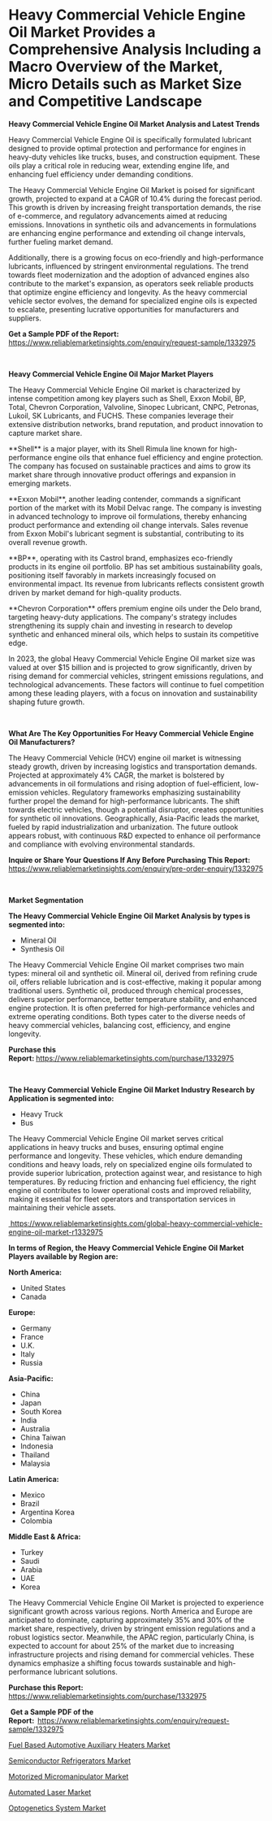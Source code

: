 <p><h1>Heavy Commercial Vehicle Engine Oil Market Provides a Comprehensive Analysis Including a Macro Overview of the Market, Micro Details such as Market Size and Competitive Landscape</h1></p><p><strong>Heavy Commercial Vehicle Engine Oil Market Analysis and Latest Trends</strong></p>
<p><p>Heavy Commercial Vehicle Engine Oil is specifically formulated lubricant designed to provide optimal protection and performance for engines in heavy-duty vehicles like trucks, buses, and construction equipment. These oils play a critical role in reducing wear, extending engine life, and enhancing fuel efficiency under demanding conditions.</p><p>The Heavy Commercial Vehicle Engine Oil Market is poised for significant growth, projected to expand at a CAGR of 10.4% during the forecast period. This growth is driven by increasing freight transportation demands, the rise of e-commerce, and regulatory advancements aimed at reducing emissions. Innovations in synthetic oils and advancements in formulations are enhancing engine performance and extending oil change intervals, further fueling market demand. </p><p>Additionally, there is a growing focus on eco-friendly and high-performance lubricants, influenced by stringent environmental regulations. The trend towards fleet modernization and the adoption of advanced engines also contribute to the market's expansion, as operators seek reliable products that optimize engine efficiency and longevity. As the heavy commercial vehicle sector evolves, the demand for specialized engine oils is expected to escalate, presenting lucrative opportunities for manufacturers and suppliers.</p></p>
<p><strong>Get a Sample PDF of the Report:&nbsp;</strong> <a href="https://www.reliablemarketinsights.com/enquiry/request-sample/1332975?utm_campaign=2240&utm_medium=2&utm_source=Github&utm_content=ia&utm_term=24032025&utm_id=heavy-commercial-vehicle-engine-oil">https://www.reliablemarketinsights.com/enquiry/request-sample/1332975</a></p>
<p>&nbsp;</p>
<p><strong>Heavy Commercial Vehicle Engine Oil Major Market Players</strong></p>
<p><p>The Heavy Commercial Vehicle Engine Oil market is characterized by intense competition among key players such as Shell, Exxon Mobil, BP, Total, Chevron Corporation, Valvoline, Sinopec Lubricant, CNPC, Petronas, Lukoil, SK Lubricants, and FUCHS. These companies leverage their extensive distribution networks, brand reputation, and product innovation to capture market share.</p><p>**Shell** is a major player, with its Shell Rimula line known for high-performance engine oils that enhance fuel efficiency and engine protection. The company has focused on sustainable practices and aims to grow its market share through innovative product offerings and expansion in emerging markets.</p><p>**Exxon Mobil**, another leading contender, commands a significant portion of the market with its Mobil Delvac range. The company is investing in advanced technology to improve oil formulations, thereby enhancing product performance and extending oil change intervals. Sales revenue from Exxon Mobil's lubricant segment is substantial, contributing to its overall revenue growth.</p><p>**BP**, operating with its Castrol brand, emphasizes eco-friendly products in its engine oil portfolio. BP has set ambitious sustainability goals, positioning itself favorably in markets increasingly focused on environmental impact. Its revenue from lubricants reflects consistent growth driven by market demand for high-quality products.</p><p>**Chevron Corporation** offers premium engine oils under the Delo brand, targeting heavy-duty applications. The company's strategy includes strengthening its supply chain and investing in research to develop synthetic and enhanced mineral oils, which helps to sustain its competitive edge.</p><p>In 2023, the global Heavy Commercial Vehicle Engine Oil market size was valued at over $15 billion and is projected to grow significantly, driven by rising demand for commercial vehicles, stringent emissions regulations, and technological advancements. These factors will continue to fuel competition among these leading players, with a focus on innovation and sustainability shaping future growth.</p></p>
<p>&nbsp;</p>
<p><strong>What Are The Key Opportunities For Heavy Commercial Vehicle Engine Oil Manufacturers?</strong></p>
<p><p>The Heavy Commercial Vehicle (HCV) engine oil market is witnessing steady growth, driven by increasing logistics and transportation demands. Projected at approximately 4% CAGR, the market is bolstered by advancements in oil formulations and rising adoption of fuel-efficient, low-emission vehicles. Regulatory frameworks emphasizing sustainability further propel the demand for high-performance lubricants. The shift towards electric vehicles, though a potential disruptor, creates opportunities for synthetic oil innovations. Geographically, Asia-Pacific leads the market, fueled by rapid industrialization and urbanization. The future outlook appears robust, with continuous R&D expected to enhance oil performance and compliance with evolving environmental standards.</p></p>
<p><strong>Inquire or Share Your Questions If Any Before Purchasing This Report:</strong> <a href="https://www.reliablemarketinsights.com/enquiry/pre-order-enquiry/1332975?utm_campaign=2240&utm_medium=2&utm_source=Github&utm_content=ia&utm_term=24032025&utm_id=heavy-commercial-vehicle-engine-oil">https://www.reliablemarketinsights.com/enquiry/pre-order-enquiry/1332975</a></p>
<p>&nbsp;</p>
<p><strong>Market Segmentation</strong></p>
<p><strong>The Heavy Commercial Vehicle Engine Oil Market Analysis by types is segmented into:</strong></p>
<p><ul><li>Mineral Oil</li><li>Synthesis Oil</li></ul></p>
<p><p>The Heavy Commercial Vehicle Engine Oil market comprises two main types: mineral oil and synthetic oil. Mineral oil, derived from refining crude oil, offers reliable lubrication and is cost-effective, making it popular among traditional users. Synthetic oil, produced through chemical processes, delivers superior performance, better temperature stability, and enhanced engine protection. It is often preferred for high-performance vehicles and extreme operating conditions. Both types cater to the diverse needs of heavy commercial vehicles, balancing cost, efficiency, and engine longevity.</p></p>
<p><strong>Purchase this Report:&nbsp;</strong><a href="https://www.reliablemarketinsights.com/purchase/1332975?utm_campaign=2240&utm_medium=2&utm_source=Github&utm_content=ia&utm_term=24032025&utm_id=heavy-commercial-vehicle-engine-oil">https://www.reliablemarketinsights.com/purchase/1332975</a></p>
<p>&nbsp;</p>
<p><strong>The Heavy Commercial Vehicle Engine Oil Market Industry Research by Application is segmented into:</strong></p>
<p><ul><li>Heavy Truck</li><li>Bus</li></ul></p>
<p><p>The Heavy Commercial Vehicle Engine Oil market serves critical applications in heavy trucks and buses, ensuring optimal engine performance and longevity. These vehicles, which endure demanding conditions and heavy loads, rely on specialized engine oils formulated to provide superior lubrication, protection against wear, and resistance to high temperatures. By reducing friction and enhancing fuel efficiency, the right engine oil contributes to lower operational costs and improved reliability, making it essential for fleet operators and transportation services in maintaining their vehicle assets.</p></p>
<p><a href="https://www.reliablemarketinsights.com/global-heavy-commercial-vehicle-engine-oil-market-r1332975?utm_campaign=2240&utm_medium=2&utm_source=Github&utm_content=ia&utm_term=24032025&utm_id=heavy-commercial-vehicle-engine-oil">&nbsp;https://www.reliablemarketinsights.com/global-heavy-commercial-vehicle-engine-oil-market-r1332975</a></p>
<p><strong>In terms of Region, the Heavy Commercial Vehicle Engine Oil Market Players available by Region are:</strong></p>
<p>
    <p> <strong> North America: </strong>
        <ul>
            <li>United States</li>
            <li>Canada</li>
        </ul>
        </p> 
    <p> <strong> Europe: </strong>
        <ul>
            <li>Germany</li>
            <li>France</li>
            <li>U.K.</li>
            <li>Italy</li>
            <li>Russia</li>
        </ul>
        </p> 
    <p> <strong> Asia-Pacific: </strong>
        <ul>
            <li>China</li>
            <li>Japan</li>
            <li>South Korea</li>
            <li>India</li>
            <li>Australia</li>
            <li>China Taiwan</li>
            <li>Indonesia</li>
            <li>Thailand</li>
            <li>Malaysia</li>
        </ul>
        </p> 
    <p> <strong> Latin America: </strong>
        <ul>
            <li>Mexico</li>
            <li>Brazil</li>
            <li>Argentina Korea</li>
            <li>Colombia</li>
        </ul>
        </p> 
    <p> <strong> Middle East & Africa: </strong>
        <ul>
            <li>Turkey</li>
            <li>Saudi</li>
            <li>Arabia</li>
            <li>UAE</li>
            <li>Korea</li>
        </ul>
    </p>
    </p>
<p><p>The Heavy Commercial Vehicle Engine Oil Market is projected to experience significant growth across various regions. North America and Europe are anticipated to dominate, capturing approximately 35% and 30% of the market share, respectively, driven by stringent emission regulations and a robust logistics sector. Meanwhile, the APAC region, particularly China, is expected to account for about 25% of the market due to increasing infrastructure projects and rising demand for commercial vehicles. These dynamics emphasize a shifting focus towards sustainable and high-performance lubricant solutions.</p></p>
<p><strong>Purchase this Report: </strong><a href="https://www.reliablemarketinsights.com/purchase/1332975?utm_campaign=2240&utm_medium=2&utm_source=Github&utm_content=ia&utm_term=24032025&utm_id=heavy-commercial-vehicle-engine-oil">https://www.reliablemarketinsights.com/purchase/1332975</a></p>
<p>&nbsp;<strong>Get a Sample PDF of the Report:&nbsp;&nbsp;</strong><a href="https://www.reliablemarketinsights.com/enquiry/request-sample/1332975?utm_campaign=2240&utm_medium=2&utm_source=Github&utm_content=ia&utm_term=24032025&utm_id=heavy-commercial-vehicle-engine-oil">https://www.reliablemarketinsights.com/enquiry/request-sample/1332975</a></p>
<p><strong></strong></p>
<p><p><a href="https://github.com/seherlouize/Market-Research-Report-List-1/blob/main/fuel-based-automotive-auxiliary-heaters-market.md?utm_campaign=2240&utm_medium=2&utm_source=Github&utm_content=ia&utm_term=24032025&utm_id=heavy-commercial-vehicle-engine-oil">Fuel Based Automotive Auxiliary Heaters Market</a></p><p><a href="https://github.com/delcirodda4f/Market-Research-Report-List-1/blob/main/semiconductor-refrigerators-market.md?utm_campaign=2240&utm_medium=2&utm_source=Github&utm_content=ia&utm_term=24032025&utm_id=heavy-commercial-vehicle-engine-oil">Semiconductor Refrigerators Market</a></p><p><a href="https://www.linkedin.com/pulse/detailed-motorized-micromanipulator-market-trend-analysis-8u8pc?utm_campaign=2240&utm_medium=2&utm_source=Github&utm_content=ia&utm_term=24032025&utm_id=heavy-commercial-vehicle-engine-oil">Motorized Micromanipulator Market</a></p><p><a href="https://www.linkedin.com/pulse/market-trends-automated-laser-industry-current-size-share-t7jzf?utm_campaign=2240&utm_medium=2&utm_source=Github&utm_content=ia&utm_term=24032025&utm_id=heavy-commercial-vehicle-engine-oil">Automated Laser Market</a></p><p><a href="https://www.linkedin.com/pulse/exploring-growth-potential-optogenetics-system-market-size-azcxc?utm_campaign=2240&utm_medium=2&utm_source=Github&utm_content=ia&utm_term=24032025&utm_id=heavy-commercial-vehicle-engine-oil">Optogenetics System Market</a></p></p>